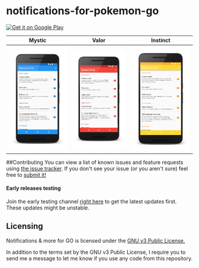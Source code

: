 # notifications-for-pokemon-go

<a href="https://play.google.com/store/apps/details?id=com.tomer.poke.notifier">
    <img alt="Get it on Google Play"
        height="60"
        src="https://play.google.com/intl/en_us/badges/images/generic/en-play-badge.png" />
</a>

| Mystic | Valor  | Instinct |
|:-:|:-:|:-:|
| ![](ART/mystic.png) | ![](ART/valor.png) | ![](ART/instinct.png) |

##Contributing
You can view a list of known issues and feature requests using [the issue tracker](
https://github.com/rosenpin/notifications-for-pokemon-go/issues). If you don't see your issue (or you
aren't sure) feel free to [submit it!](https://github.com/rosenpin/notifications-for-pokemon-go/issues/new)

#### Early releases testing
Join the early testing channel [right here](https://play.google.com/apps/testing/com.tomer.poke.notifier) to get the latest updates first. These updates might be unstable.

## Licensing
Notifications & more for GO is licensed under the [GNU v3 Public License.](LICENSE)

In addition to the terms set by the GNU v3 Public License, I require you to send me a message to let me know if you use
any code from this repository.
